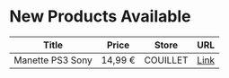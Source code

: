 # New Products Available

| Title | Price | Store | URL |
|---|---|---|---|
| Manette PS3 Sony | 14,99 € | COUILLET | [Link](https://www.cashconverters.be/fr/accessoires-jeux-video/773406-manette-ps3-sony.html) |
